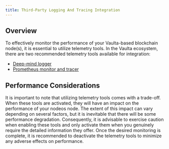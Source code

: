 ```yaml
---
title: Third-Party Logging And Tracing Integration
---
```


## Overview

To effectively monitor the performance of your Vaulta-based blockchain node(s), it is essential to utilize telemetry tools. In the Vaulta ecosystem, there are two recommended telemetry tools available for integration:

* [Deep-mind logger](10_deep-mind-logger.md)
* [Prometheus monitor and tracer](20_prometheus-monitor.md)

## Performance Considerations

It is important to note that utilizing telemetry tools comes with a trade-off. When these tools are activated, they will have an impact on the performance of your nodeos node. The extent of this impact can vary depending on several factors, but it is inevitable that there will be some performance degradation. Consequently, it is advisable to exercise caution when enabling these tools and only activate them when you genuinely require the detailed information they offer. Once the desired monitoring is complete, it is recommended to deactivate the telemetry tools to minimize any adverse effects on performance.
